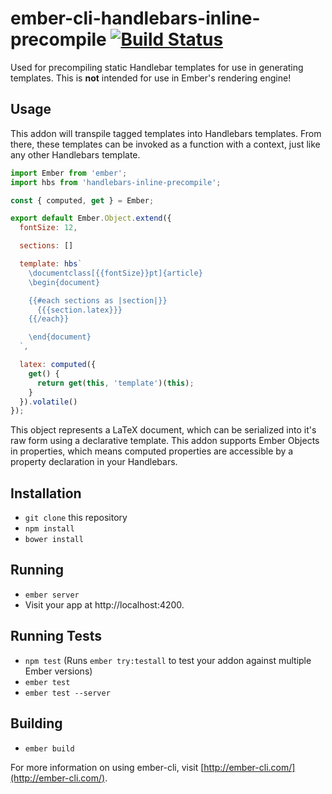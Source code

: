 # ember-cli-handlebars-inline-precompile [![Build Status](https://travis-ci.org/movableink/ember-cli-handlebars-inline-precompile.svg?branch=master)](https://travis-ci.org/movableink/ember-cli-handlebars-inline-precompile)

Used for precompiling static Handlebar templates for use in generating templates. This is **not** intended for use in Ember's rendering engine!

## Usage

This addon will transpile tagged templates into Handlebars templates. From there, these templates can be invoked as a function with a context, just like any other Handlebars template.

```javascript
import Ember from 'ember';
import hbs from 'handlebars-inline-precompile';

const { computed, get } = Ember;

export default Ember.Object.extend({
  fontSize: 12,

  sections: []

  template: hbs`
    \documentclass[{{fontSize}}pt]{article}
    \begin{document}

    {{#each sections as |section|}}
      {{{section.latex}}}
    {{/each}}

    \end{document}
  `,

  latex: computed({
    get() {
      return get(this, 'template')(this);
    }
  }).volatile()
});
```

This object represents a LaTeX document, which can be serialized into
it's raw form using a declarative template. This addon supports Ember
Objects in properties, which means computed properties are accessible
by a property declaration in your Handlebars.

## Installation

* `git clone` this repository
* `npm install`
* `bower install`

## Running

* `ember server`
* Visit your app at http://localhost:4200.

## Running Tests

* `npm test` (Runs `ember try:testall` to test your addon against multiple Ember versions)
* `ember test`
* `ember test --server`

## Building

* `ember build`

For more information on using ember-cli, visit [http://ember-cli.com/](http://ember-cli.com/).
